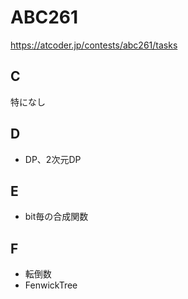 # ABC261

https://atcoder.jp/contests/abc261/tasks

## C

特になし

## D

- DP、2次元DP

## E

- bit毎の合成関数

## F

- 転倒数
- FenwickTree

